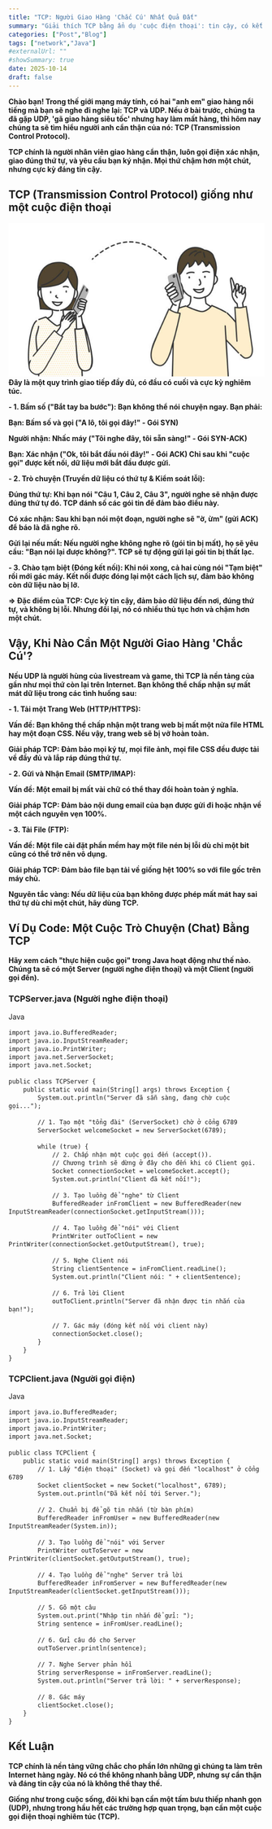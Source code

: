 ```yaml
---
title: "TCP: Người Giao Hàng 'Chắc Cú' Nhất Quả Đất"
summary: "Giải thích TCP bằng ẩn dụ 'cuộc điện thoại': tin cậy, có kết nối, đảm bảo thứ tự. Trái ngược với UDP ('bưu thiếp' tốc độ). Hoàn hảo cho các ứng dụng yêu cầu sự toàn vẹn dữ liệu như web, email."
categories: ["Post","Blog"]
tags: ["network","Java"]
#externalUrl: ""
#showSummary: true
date: 2025-10-14
draft: false
---
```


**Chào bạn! Trong thế giới mạng máy tính, có hai "anh em" giao hàng nổi tiếng mà bạn sẽ nghe đi nghe lại: TCP và UDP. Nếu ở bài trước, chúng ta đã gặp UDP, 'gã giao hàng siêu tốc' nhưng hay làm mất hàng, thì hôm nay chúng ta sẽ tìm hiểu người anh cẩn thận của nó: TCP (Transmission Control Protocol).**

**TCP chính là người nhân viên giao hàng cẩn thận, luôn gọi điện xác nhận, giao đúng thứ tự, và yêu cầu bạn ký nhận. Mọi thứ chậm hơn một chút, nhưng cực kỳ đáng tin cậy.** 


## TCP (Transmission Control Protocol) giống như một cuộc điện thoại
![AnhMinhHoa](talk.jpg)
**Đây là một quy trình giao tiếp đầy đủ, có đầu có cuối và cực kỳ nghiêm túc.**

**- 1. Bấm số ("Bắt tay ba bước"): Bạn không thể nói chuyện ngay. Bạn phải:**

**Bạn: Bấm số và gọi ("A lô, tôi gọi đây!" - Gói SYN)**

**Người nhận: Nhấc máy ("Tôi nghe đây, tôi sẵn sàng!" - Gói SYN-ACK)**

**Bạn: Xác nhận ("Ok, tôi bắt đầu nói đây!" - Gói ACK) Chỉ sau khi "cuộc gọi" được kết nối, dữ liệu mới bắt đầu được gửi.**

**- 2. Trò chuyện (Truyền dữ liệu có thứ tự & Kiểm soát lỗi):**

**Đúng thứ tự: Khi bạn nói "Câu 1, Câu 2, Câu 3", người nghe sẽ nhận được đúng thứ tự đó. TCP đánh số các gói tin để đảm bảo điều này.**

**Có xác nhận: Sau khi bạn nói một đoạn, người nghe sẽ "ờ, ừm" (gửi ACK) để báo là đã nghe rõ.**

**Gửi lại nếu mất: Nếu người nghe không nghe rõ (gói tin bị mất), họ sẽ yêu cầu: "Bạn nói lại được không?". TCP sẽ tự động gửi lại gói tin bị thất lạc.**

**- 3. Chào tạm biệt (Đóng kết nối): Khi nói xong, cả hai cùng nói "Tạm biệt" rồi mới gác máy. Kết nối được đóng lại một cách lịch sự, đảm bảo không còn dữ liệu nào bị lỡ.**

**=> Đặc điểm của TCP: Cực kỳ tin cậy, đảm bảo dữ liệu đến nơi, đúng thứ tự, và không bị lỗi. Nhưng đổi lại, nó có nhiều thủ tục hơn và chậm hơn một chút.**

## Vậy, Khi Nào Cần Một Người Giao Hàng 'Chắc Cú'?
**Nếu UDP là người hùng của livestream và game, thì TCP là nền tảng của gần như mọi thứ còn lại trên Internet. Bạn không thể chấp nhận sự mất mát dữ liệu trong các tình huống sau:**

**- 1. Tải một Trang Web (HTTP/HTTPS):**

**Vấn đề: Bạn không thể chấp nhận một trang web bị mất một nửa file HTML hay một đoạn CSS. Nếu vậy, trang web sẽ bị vỡ hoàn toàn.**

**Giải pháp TCP: Đảm bảo mọi ký tự, mọi file ảnh, mọi file CSS đều được tải về đầy đủ và lắp ráp đúng thứ tự.**

**- 2. Gửi và Nhận Email (SMTP/IMAP):**

**Vấn đề: Một email bị mất vài chữ có thể thay đổi hoàn toàn ý nghĩa.**

**Giải pháp TCP: Đảm bảo nội dung email của bạn được gửi đi hoặc nhận về một cách nguyên vẹn 100%.**

**- 3. Tải File (FTP):**

**Vấn đề: Một file cài đặt phần mềm hay một file nén bị lỗi dù chỉ một bit cũng có thể trở nên vô dụng.**

**Giải pháp TCP: Đảm bảo file bạn tải về giống hệt 100% so với file gốc trên máy chủ.**

**Nguyên tắc vàng: Nếu dữ liệu của bạn không được phép mất mát hay sai thứ tự dù chỉ một chút, hãy dùng TCP.**


## Ví Dụ Code: Một Cuộc Trò Chuyện (Chat) Bằng TCP
**Hãy xem cách "thực hiện cuộc gọi" trong Java hoạt động như thế nào. Chúng ta sẽ có một Server (người nghe điện thoại) và một Client (người gọi đến).**

### TCPServer.java (Người nghe điện thoại)
Java
```
import java.io.BufferedReader;
import java.io.InputStreamReader;
import java.io.PrintWriter;
import java.net.ServerSocket;
import java.net.Socket;

public class TCPServer {
    public static void main(String[] args) throws Exception {
        System.out.println("Server đã sẵn sàng, đang chờ cuộc gọi...");
        
        // 1. Tạo một "tổng đài" (ServerSocket) chờ ở cổng 6789
        ServerSocket welcomeSocket = new ServerSocket(6789);

        while (true) {
            // 2. Chấp nhận một cuộc gọi đến (accept()). 
            // Chương trình sẽ dừng ở đây cho đến khi có Client gọi.
            Socket connectionSocket = welcomeSocket.accept();
            System.out.println("Client đã kết nối!");

            // 3. Tạo luồng để "nghe" từ Client
            BufferedReader inFromClient = new BufferedReader(new InputStreamReader(connectionSocket.getInputStream()));

            // 4. Tạo luồng để "nói" với Client
            PrintWriter outToClient = new PrintWriter(connectionSocket.getOutputStream(), true);

            // 5. Nghe Client nói
            String clientSentence = inFromClient.readLine();
            System.out.println("Client nói: " + clientSentence);

            // 6. Trả lời Client
            outToClient.println("Server đã nhận được tin nhắn của bạn!");
            
            // 7. Gác máy (đóng kết nối với client này)
            connectionSocket.close();
        }
    }
}
```
### TCPClient.java (Người gọi điện)
Java
```
import java.io.BufferedReader;
import java.io.InputStreamReader;
import java.io.PrintWriter;
import java.net.Socket;

public class TCPClient {
    public static void main(String[] args) throws Exception {
        // 1. Lấy "điện thoại" (Socket) và gọi đến "localhost" ở cổng 6789
        Socket clientSocket = new Socket("localhost", 6789);
        System.out.println("Đã kết nối tới Server.");

        // 2. Chuẩn bị để gõ tin nhắn (từ bàn phím)
        BufferedReader inFromUser = new BufferedReader(new InputStreamReader(System.in));

        // 3. Tạo luồng để "nói" với Server
        PrintWriter outToServer = new PrintWriter(clientSocket.getOutputStream(), true);

        // 4. Tạo luồng để "nghe" Server trả lời
        BufferedReader inFromServer = new BufferedReader(new InputStreamReader(clientSocket.getInputStream()));

        // 5. Gõ một câu
        System.out.print("Nhập tin nhắn để gửi: ");
        String sentence = inFromUser.readLine();
        
        // 6. Gửi câu đó cho Server
        outToServer.println(sentence);

        // 7. Nghe Server phản hồi
        String serverResponse = inFromServer.readLine();
        System.out.println("Server trả lời: " + serverResponse);

        // 8. Gác máy
        clientSocket.close();
    }
}
```
## Kết Luận

**TCP chính là nền tảng vững chắc cho phần lớn những gì chúng ta làm trên Internet hàng ngày. Nó có thể không nhanh bằng UDP, nhưng sự cẩn thận và đáng tin cậy của nó là không thể thay thế.**

**Giống như trong cuộc sống, đôi khi bạn cần một tấm bưu thiếp nhanh gọn (UDP), nhưng trong hầu hết các trường hợp quan trọng, bạn cần một cuộc gọi điện thoại nghiêm túc (TCP).**